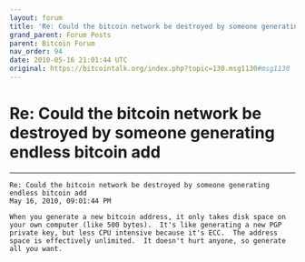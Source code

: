 ```yaml
---
layout: forum
title: 'Re: Could the bitcoin network be destroyed by someone generating endless bitcoin add'
grand_parent: Forum Posts
parent: Bitcoin Forum
nav_order: 94
date: 2010-05-16 21:01:44 UTC 
original: https://bitcointalk.org/index.php?topic=130.msg1130#msg1130
---
```


# Re: Could the bitcoin network be destroyed by someone generating endless bitcoin add

---

```
Re: Could the bitcoin network be destroyed by someone generating endless bitcoin add
May 16, 2010, 09:01:44 PM

When you generate a new bitcoin address, it only takes disk space on your own computer (like 500 bytes).  It's like generating a new PGP private key, but less CPU intensive because it's ECC.  The address space is effectively unlimited.  It doesn't hurt anyone, so generate all you want.
```
